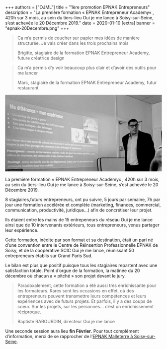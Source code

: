 +++
authors = ["OJML"]
title = "1ère promotion EPNAK Entrepreneurs"
description = "La première formation « EPNAK Entrepreneur Academy« , 420h sur 3 mois, au sein du tiers-lieu Oui je me lance à Soisy-sur-Seine, s’est achevée le 20 Décembre 2019."
date = 2020-01-10
[extra]
banner = "epnak-20Decembre.png"
+++

> Ca m’a permis de coucher sur papier mes idées de manière structurée.
> Je vais créer dans les trois prochains mois
> 
> Brigitte, stagiaire de la formation EPNAK Entrepreneur Academy, future créatrice design

> Ca m’a permis d’y voir beaucoup plus clair et d’avoir des outils pour me lancer
> 
> Marc, stagiaire de la formation EPNAK Entrepreneur Academy, futur restaurant

![Angelo présente son projet de transport solidaire](Angelo.jpg)

La première formation « EPNAK Entrepreneur Academy« , 420h sur 3 mois, au sein du tiers-lieu Oui je me lance à Soisy-sur-Seine, s’est achevée le 20 Décembre 2019.

8 stagiaires,futurs entrepreneurs, ont pu suivre, 5 jours par semaine, 7h par jour une formation accélérée et complète (marketing, finances, commercial, communication, productivité, juridique…) afin de concrétiser leur projet.

Ils étaient entre les mains de 15 entrepeneurs du réseau Oui je me lance ainsi que de 10 intervenants extérieurs, tous entrepreneurs, venus partager leur expérience.

Cette formation, inédite par son format et sa destination, était un pari né d’une convention entre le Centre de Réinsertion Professionnelle EPNAK de Soisy, et de la coopérative SCIC Oui je me lance, réunissant 50 entrepreneurs établis sur Grand Paris Sud.

Le bilan est plus que positif puisque tous les stagiaires repartent avec une satisfaction totale. Point d’orgue de la formation, la matinée du 20 décembre où chacun a « pitché » son projet devant le jury.

> Paradoxalement, cette formation a été aussi très enrichissante pour les formateurs. Rares sont les occasions en effet, où des entrepreneurs peuvent transmettre leurs compétences et leurs expériences avec de futurs projets. Et parfois, il y a des coups de coeur. Sur les projets, sur les personnes… c’est un enrichissement réciproque.
> 
> Baptiste RABOURDIN, directeur Oui je me lance

Une seconde session aura lieu **fin Février**. Pour tout complément d’information, merci de se rapprocher de l’[EPNAK Malleterre à Soisy-sur-Seine](http://epnak.org).
